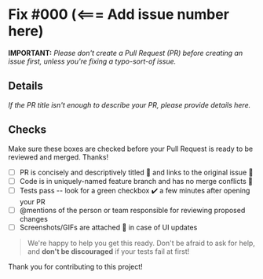 # Fix #000 (<=== Add issue number here)

**IMPORTANT:** _Please don't create a Pull Request (PR) before creating an issue first, unless you're fixing a typo-sort-of issue._

## Details

_If the PR title isn't enough to describe your PR, please provide details here._

## Checks

Make sure these boxes are checked before your Pull Request is ready to be reviewed and merged. Thanks!

- [ ] PR is concisely and descriptively titled 📑 and links to the original issue 🔗
- [ ] Code is in uniquely-named feature branch and has no merge conflicts 📁
- [ ] Tests pass -- look for a green checkbox ✔️ a few minutes after opening your PR
- [ ] @mentions of the person or team responsible for reviewing proposed changes
- [ ] Screenshots/GIFs are attached 📎 in case of UI updates

> We're happy to help you get this ready. Don't be afraid to ask for help, and **don't be discouraged** if your tests fail at first!

Thank you for contributing to this project!
